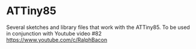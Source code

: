 # ATTiny85
Several sketches and library files that work with the ATTiny85. 
To be used in conjunction with Youtube video #82 https://www.youtube.com/c/RalphBacon

